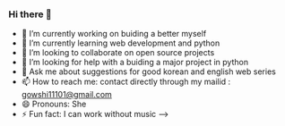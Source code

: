 ### Hi there 👋



- 🔭 I’m currently working on buiding a better myself
- 🌱 I’m currently learning web development and python
- 👯 I’m looking to collaborate on open source projects
- 🤔 I’m looking for help with a buiding a major project in python
- 💬 Ask me about  suggestions for good korean and english web series 
- 📫 How to reach me: contact directly through my mailid : gowshi11101@gmail.com
- 😄 Pronouns: She
- ⚡ Fun fact: I can work without music
-->




<!--
**gowshika111/gowshika111** is a ✨ _special_ ✨ repository because its `README.md` (this file) appears on your GitHub profile.

Here are some ideas to get you started:

- 🔭 I’m currently working on ...
- 🌱 I’m currently learning ...
- 👯 I’m looking to collaborate on ...
- 🤔 I’m looking for help with ...
- 💬 Ask me about ...
- 📫 How to reach me: ...
- 😄 Pronouns: ...
- ⚡ Fun fact: ...
-->
